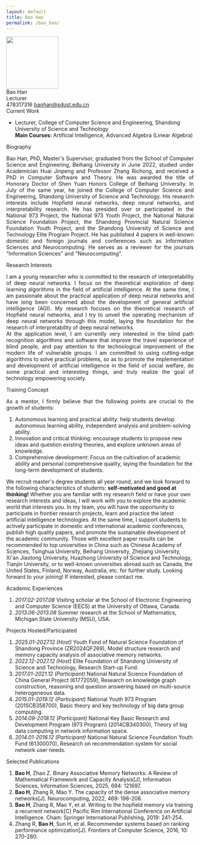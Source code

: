 ```yaml
---
layout: default
title: Bao Han
permalink: /bao_han/
---
```


<div class="text-center">
    <img class="rounded-circle border shadow" height="140px" width="140px"
        src="{{ '/assets/imgs/bao_han.png' | relative_url }}" />
    <div class="fs-4 fw-light">
        Bao Han
    </div>
    <div class="fs-5 fw-light text-secondary">
        Lecturer
    </div>
    <div class="btn-group mt-2 gap-3">
        <i class="bi bi-tencent-qq"></i> 478317316
        <a href="mailto:baohan@sdust.edu.cn" class="text-decoration-none">
            <i class="bi bi-envelope-at-fill"></i> baohan@sdust.edu.cn
        </a>
    </div>
</div>

<div class="fs-4 fw-semibold border-bottom">
    <i class="bi bi-building-check"></i>
    Current Work
</div>
<ul class="list-group-numbered mt-3">
  <li class="list-group-item">
    Lecturer, College of Computer Science and Engineering, Shandong University of Science and Technology
    <br>
    <b>Main Courses: </b> Artificial Intelligence, Advanced Algebra (Linear Algebra)
  </li>
</ul>

<div class="fs-4 fw-semibold border-bottom">
    <i class="bi bi-info-circle"></i>
    Biography
</div>
<p class="mt-3" style="text-align: justify;">
    Bao Han, PhD, Master's Supervisor, graduated from the School of Computer Science and Engineering, Beihang University in June 2022, studied under Academician Huai Jinpeng and Professor Zhang Richong, and received a PhD in Computer Software and Theory. He was awarded the title of Honorary Doctor of Shen Yuan Honors College of Beihang University. In July of the same year, he joined the College of Computer Science and Engineering, Shandong University of Science and Technology. His research interests include Hopfield neural networks, deep neural networks, and interpretability research. He has presided over or participated in the National 973 Project, the National 973 Youth Project, the National Natural Science Foundation Project, the Shandong Provincial Natural Science Foundation Youth Project, and the Shandong University of Science and Technology Elite Program Project. He has published 4 papers in well-known domestic and foreign journals and conferences such as Information Sciences and Neurocomputing. He serves as a reviewer for the journals "Information Sciences" and "Neurocomputing".
</p>

<div class="fs-4 fw-semibold border-bottom">
    <i class="bi bi-lightbulb"></i>
    Research Interests
</div>
<p class="mt-3" style="text-align: justify;">
    I am a young researcher who is committed to the research of interpretability of deep neural networks. I focus on the theoretical exploration of deep learning algorithms in the field of artificial intelligence. At the same time, I am passionate about the practical application of deep neural networks and have long been concerned about the development of general artificial intelligence (AGI). My research focuses on the theoretical research of Hopfield neural networks, and I try to unveil the operating mechanism of deep neural networks through this model, laying the foundation for the research of interpretability of deep neural networks.
    <br>
    At the application level, I am currently very interested in the blind path recognition algorithms and software that improve the travel experience of blind people, and pay attention to the technological improvement of the modern life of vulnerable groups. I am committed to using cutting-edge algorithms to solve practical problems, so as to promote the implementation and development of artificial intelligence in the field of social welfare, do some practical and interesting things, and truly realize the goal of technology empowering society.
</p>

<div class="fs-4 fw-semibold border-bottom">
    <i class="bi bi-chat-quote"></i>
    Training Concept
</div>
<p class="mt-3" style="text-align: justify;">
    As a mentor, I firmly believe that the following points are crucial to the growth of students:
    <ol class="list-group-numbered mt-3">
        <li class="list-group-item mb-1">
            Autonomous learning and practical ability: help students develop autonomous learning ability, independent analysis and problem-solving ability.
        </li>
        <li class="list-group-item mb-1">
            Innovation and critical thinking: encourage students to propose new ideas and question existing theories, and explore unknown areas of knowledge.
        </li>
        <li class="list-group-item mb-1">
            Comprehensive development: Focus on the cultivation of academic ability and personal comprehensive quality, laying the foundation for the long-term development of students.
        </li>
    </ol>
    We recruit master's degree students all year round, and we look forward to the following characteristics of students: <b>self-motivated and good at thinking!</b> Whether you are familiar with my research field or have your own research interests and ideas, I will work with you to explore the academic world that interests you. In my team, you will have the opportunity to participate in frontier research projects, learn and practice the latest artificial intelligence technologies. At the same time, I support students to actively participate in domestic and international academic conferences, publish high quality papers, and promote the sustainable development of the academic community. Those with excellent paper results can be recommended to top universities in China such as Chinese Academy of Sciences, Tsinghua University, Beihang University, Zhejiang University, Xi'an Jiaotong University, Huazhong University of Science and Technology, Tianjin University, or to well-known universities abroad such as Canada, the United States, Finland, Norway, Australia, etc. for further study. Looking forward to your joining! If interested, please contact me.
</p>

<div class="fs-4 fw-semibold border-bottom">
    <i class="bi bi-journal-plus"></i>
    Academic Experiences
</div>
<ol class="list-group-numbered mt-3">
    <li class="list-group-item mb-1">
        <i>2017.02-2017.08</i> Visiting scholar at the School of Electronic Engineering and Computer Science (EECS) at the University of Ottawa, Canada.
    </li>
    <li class="list-group-item mb-1">
        <i>2013.06-2013.08</i> Summer research at the School of Mathematics, Michigan State University (MSU), USA.
    </li>
</ol>

<div class="fs-4 fw-semibold border-bottom">
    <i class="bi bi-easel"></i>
    Projects Hosted/Participated
</div> 
<ol class="list-group-numbered mt-3">
    <li class="list-group-item mb-1">
        <i>2025.01-2027.12 (Host)</i> Youth Fund of Natural Science Foundation of Shandong Province (ZR2024QF269), Model structure research and memory capacity analysis of associative memory networks.
    </li>
    <li class="list-group-item mb-1">
        <i>2022.12-2027.12 (Host)</i> Elite Foundation of Shandong University of Science and Technology, Research Start-up Fund.
    </li>
    <li class="list-group-item mb-1">
        <i>2017.01-2021.12 (Participant)</i> National Natural Science Foundation of China General Project (61772059), Research on knowledge graph construction, reasoning and question answering based on multi-source heterogeneous data.
    </li>
    <li class="list-group-item mb-1">
        <i>2015.01-2019.12 (Participant)</i> National Youth 973 Program (2015CB358700), Basic theory and key technology of big data group computing.
    </li>
    <li class="list-group-item mb-1">
        <i>2014.09-2018.12 (Participant)</i> National Key Basic Research and Development Program (973 Program) (2014CB340300), Theory of big data computing in network information space.
    </li>
    <li class="list-group-item mb-1">
        <i>2014.01-2016.12 (Participant)</i> National Natural Science Foundation Youth Fund (61300070), Research on recommendation system for social network user needs.
    </li>
</ol>

<div class="fs-4 fw-semibold border-bottom">
    <i class="bi bi-book"></i>
    Selected Publications
</div>
<ol class="list-group-numbered mt-3">
    <li class="list-group-item mb-1">
        <b>Bao H</b>, Zhao Z. Binary Associative Memory Networks: A Review of Mathematical Framework and Capacity Analysis[J], Information Sciences, Information Sciences, 2025, 694: 121697.
    </li>
    <li class="list-group-item mb-1">
        <b>Bao H</b>, Zhang R, Mao Y. The capacity of the dense associative memory networks[J]. Neurocomputing, 2022, 469: 198-208.
    </li>
    <li class="list-group-item mb-1">
        <b>Bao H</b>, Zhang R, Mao Y, et al. Writing to the hopfield memory via training a recurrent network[C] Pacific Rim International Conference on Artificial Intelligence. Cham: Springer International Publishing, 2019: 241-254.
    </li>
    <li class="list-group-item mb-1">
        Zhang R, <b>Bao H</b>, Sun H, et al. Recommender systems based on ranking performance optimization[J]. Frontiers of Computer Science, 2016, 10: 270-280.
    </li>
</ol>
